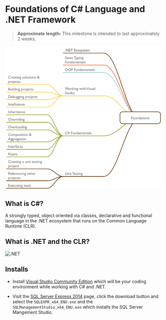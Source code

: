 # Foundations of C\# Language and .NET Framework

> **Approximate length:** This milestone is intended to last approximately 2 weeks.

![C# Foundations](foundations.png)

## What is C\#?

A strongly typed, object oriented via classes, declarative and functional language in the .NET ecosystem that runs on the Common Language Runtime (CLR).

## What is .NET and the CLR?

![.NET](https://upload.wikimedia.org/wikipedia/commons/thumb/d/d3/DotNet.svg/300px-DotNet.svg.png)

## Installs

+ Install [Visual Studio Community Edition](https://www.visualstudio.com/en-us/products/visual-studio-community-vs.aspx) which will be your coding environment while working with C# and .NET.

+ Visit the [SQL Server Express 2014](https://www.microsoft.com/en-us/download/details.aspx?id=35579) page, click the download button and select the  `SQLEXPR_x64_ENU.exe` and the `	
SQLManagementStudio_x64_ENU.exe` which installs the SQL Server Mangement Studio.